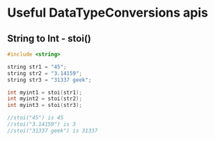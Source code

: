 # Useful DataTypeConversions apis

## String to Int - stoi()
```c++
#include <string>

string str1 = "45";
string str2 = "3.14159";
string str3 = "31337 geek";

int myint1 = stoi(str1);
int myint2 = stoi(str2);
int myint3 = stoi(str3);

//stoi("45") is 45
//stoi("3.14159") is 3
//stoi("31337 geek") is 31337 
```
